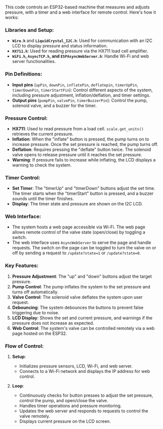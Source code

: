 This code controls an ESP32-based machine that measures and adjusts pressure, with a timer and a web interface for remote control. Here's how it works:

### Libraries and Setup:
- **`Wire.h`** and **`LiquidCrystal_I2C.h`**: Used for communication with an I2C LCD to display pressure and status information.
- **`HX711.h`**: Used for reading pressure via the HX711 load cell amplifier.
- **`WiFi.h`, `AsyncTCP.h`, and `ESPAsyncWebServer.h`**: Handle Wi-Fi and web server functionalities.
  
### Pin Definitions:
- **Input pins** (`upPin`, `downPin`, `inflatePin`, `deflatepin`, `timerUpPin`, `timerDownPin`, `timerStartPin`): Control different aspects of the system, including pressure adjustment, inflation/deflation, and timer settings.
- **Output pins** (`pumpPin`, `valvePin`, `timerBuzzerPin`): Control the pump, solenoid valve, and a buzzer for the timer.

### Pressure Control:
- **HX711**: Used to read pressure from a load cell. `scale.get_units()` retrieves the current pressure.
- **Inflation**: When the "inflate" button is pressed, the pump turns on to increase pressure. Once the set pressure is reached, the pump turns off.
- **Deflation**: Requires pressing the "deflate" button twice. The solenoid valve opens to release pressure until it reaches the set pressure.
- **Warning**: If pressure fails to increase while inflating, the LCD displays a warning to check the system.

### Timer Control:
- **Set Timer**: The "timerUp" and "timerDown" buttons adjust the set time. The timer starts when the "timerStart" button is pressed, and a buzzer sounds until the timer finishes.
- **Display**: The timer state and pressure are shown on the I2C LCD.

### Web Interface:
- The system hosts a web page accessible via Wi-Fi. The web page allows remote control of the valve state (open/close) by toggling a switch.
- The web interface uses `AsyncWebServer` to serve the page and handle requests. The switch on the page can be toggled to turn the valve on or off by sending a request to `/update?state=1` or `/update?state=0`.

### Key Features:
1. **Pressure Adjustment**: The "up" and "down" buttons adjust the target pressure.
2. **Pump Control**: The pump inflates the system to the set pressure and turns off automatically.
3. **Valve Control**: The solenoid valve deflates the system upon user request.
4. **Debouncing**: The system debounces the buttons to prevent false triggering due to noise.
5. **LCD Display**: Shows the set and current pressure, and warnings if the pressure does not increase as expected.
6. **Web Control**: The system's valve can be controlled remotely via a web page hosted on the ESP32.

### Flow of Control:
1. **Setup**:
   - Initializes pressure sensors, LCD, Wi-Fi, and web server.
   - Connects to a Wi-Fi network and displays the IP address for web control.
   
2. **Loop**:
   - Continuously checks for button presses to adjust the set pressure, control the pump, and open/close the valve.
   - Handles timer operations and pressure monitoring.
   - Updates the web server and responds to requests to control the valve remotely.
   - Displays current pressure on the LCD screen.


